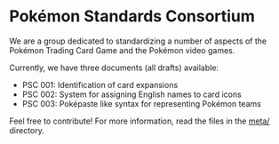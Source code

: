# Pok&eacute;mon Standards Consortium

We are a group dedicated to standardizing a number of aspects of the
Pok&eacute;mon Trading Card Game and the Pok&eacute;mon video games.

Currently, we have three documents (all drafts) available:

* PSC 001: Identification of card expansions
* PSC 002: System for assigning English names to card icons
* PSC 003: Pok&eacute;paste like syntax for representing Pok&eacute;mon teams

Feel free to contribute! For more information, read the files in the
[meta/](meta/) directory.
